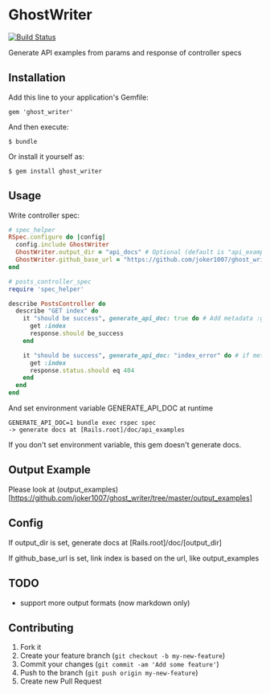 # GhostWriter
[![Build Status](https://travis-ci.org/joker1007/ghost_writer.png)](https://travis-ci.org/joker1007/ghost_writer)

Generate API examples from params and response of controller specs

## Installation

Add this line to your application's Gemfile:

    gem 'ghost_writer'

And then execute:

    $ bundle

Or install it yourself as:

    $ gem install ghost_writer

## Usage

Write controller spec:
```ruby
# spec_helper
RSpec.configure do |config|
  config.include GhostWriter
  GhostWriter.output_dir = "api_docs" # Optional (default is "api_examples")
  GhostWriter.github_base_url = "https://github.com/joker1007/ghost_writer/tree/master/output_examples" # Optional
end

# posts_controller_spec
require 'spec_helper'

describe PostsController do
  describe "GET index" do
    it "should be success", generate_api_doc: true do # Add metadata :generate_api_doc
      get :index
      response.should be_success
    end

    it "should be success", generate_api_doc: "index_error" do # if metadata value is string, use it as filename
      get :index
      response.status.should eq 404
    end
  end
end
```

And set environment variable GENERATE_API_DOC at runtime
```
GENERATE_API_DOC=1 bundle exec rspec spec
-> generate docs at [Rails.root]/doc/api_examples
```

If you don't set environment variable, this gem doesn't generate docs.

## Output Example
Please look at (output_examples)[https://github.com/joker1007/ghost_writer/tree/master/output_examples]

## Config
If output_dir is set, generate docs at [Rails.root]/doc/[output_dir]

If github_base_url is set, link index is based on the url, like output_examples

## TODO
- support more output formats (now markdown only)

## Contributing

1. Fork it
2. Create your feature branch (`git checkout -b my-new-feature`)
3. Commit your changes (`git commit -am 'Add some feature'`)
4. Push to the branch (`git push origin my-new-feature`)
5. Create new Pull Request
